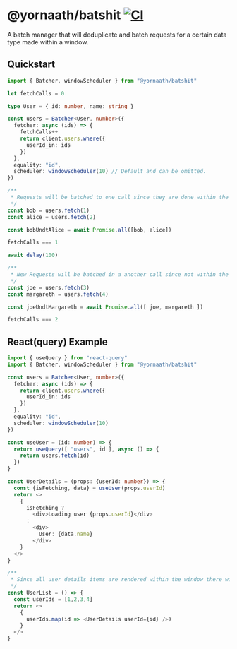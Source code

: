 # @yornaath/batshit [![CI](https://github.com/yornaath/batshit/actions/workflows/ci.yml/badge.svg)](https://github.com/yornaath/batshit/actions/workflows/ci.yml)

A batch manager that will deduplicate and batch requests for a certain data type made within a window.

## Quickstart

```ts
import { Batcher, windowScheduler } from "@yornaath/batshit"

let fetchCalls = 0

type User = { id: number, name: string }

const users = Batcher<User, number>({
  fetcher: async (ids) => {
    fetchCalls++
    return client.users.where({
      userId_in: ids
    })
  },
  equality: "id",
  scheduler: windowScheduler(10) // Default and can be omitted.
})

/**
 * Requests will be batched to one call since they are done within the same time window of 10 ms. 
 */
const bob = users.fetch(1)
const alice = users.fetch(2)

const bobUndtAlice = await Promise.all([bob, alice])

fetchCalls === 1

await delay(100)

/**
 * New Requests will be batched in a another call since not within the timeframe.
 */
const joe = users.fetch(3)
const margareth = users.fetch(4)

const joeUndtMargareth = await Promise.all([ joe, margareth ])

fetchCalls === 2

```

## React(query) Example

```ts
import { useQuery } from "react-query"
import { Batcher, windowScheduler } from "@yornaath/batshit"

const users = Batcher<User, number>({
  fetcher: async (ids) => {
    return client.users.where({
      userId_in: ids
    })
  },
  equality: "id",
  scheduler: windowScheduler(10)
})

const useUser = (id: number) => {
  return useQuery([ "users", id ], async () => {
    return users.fetch(id)
  })
}

const UserDetails = (props: {userId: number}) => {
  const {isFetching, data} = useUser(props.userId)
  return <>
    {
      isFetching ? 
        <div>Loading user {props.userId}</div> 
      : 
        <div>
          User: {data.name}
        </div>
    }
  </>
}

/**
 * Since all user details items are rendered within the window there will only be one request made.
 */
const UserList = () => {
  const userIds = [1,2,3,4]
  return <>
    {
      userIds.map(id => <UserDetails userId={id} />)
    }
  </>
}

```
